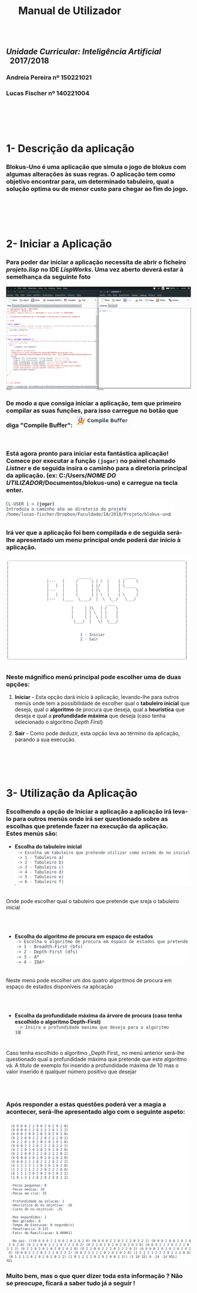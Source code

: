 
<link rel="stylesheet" type="text/css" media="all" href="./styles.css" />

# **&nbsp;&nbsp;&nbsp;&nbsp;&nbsp;Manual de Utilizador**

<br /><br />

## _Unidade Curricular: Inteligência Artificial_ &nbsp;&nbsp;2017/2018


### Andreia Pereira nº 150221021
### Lucas Fischer nº 140221004

<br /><br /><br /><br />

<h1>1- Descrição da aplicação</h1>

### Blokus-Uno é uma aplicação que simula o jogo de blokus com algumas alterações às suas regras. O aplicação tem como objetivo encontrar para, um determinado tabuleiro, qual a solução optima ou de menor custo para chegar ao fim do jogo.

<br/><br /><br /><br />

<h1>2- Iniciar a Aplicação</h1>

### Para poder dar iniciar a aplicação necessita de abrir o ficheiro _**projeto.lisp**_ no IDE _**LispWorks**_.  Uma vez aberto deverá estar à semelhança da seguinte foto
![Imagem do inicio da aplicação blokus-uno](./images/main-screen.png)
<br/>
### De modo a que consiga iniciar a aplicação, tem que primeiro compilar as suas funções, para isso carregue no botão que diga "Compile Buffer": ![Compile Buffer](./images/compile-buffer.png)

<br/>

### Está agora pronto para iniciar esta fantástica aplicação! Comece por executar a função `(jogar)` no painel chamado _**Listner**_ e de seguida insira o caminho para a diretoria principal da aplicação. (ex: C:/Users/_NOME DO UTILIZADOR_/Documentos/blokus-uno) e carregue na tecla enter.

![Execução da função (carregar-ficheiros)](./images/carregar-ficheiros.png)


### Irá ver que a aplicação foi bem compilada e de seguida será-lhe apresentado um menu principal onde poderá dar inicio à aplicação.
![Menu principal da aplicação](./images/main-menu.png)

### Neste mágnifico menú principal pode escolher uma de duas opções:
1. **Iniciar** - Esta opção dará inicio à aplicação, levando-lhe para outros menús onde tem a possibilidade de escolher qual o **tabuleiro inicial** que deseja, qual o **algoritmo** de procura que deseja, qual a **heuristica** que deseja e qual a **profundidade máxima** que deseja (caso tenha selecionado o algoritmo _Depth First_)

2. **Sair** - Como pode deduzir, esta opção leva ao término da aplicação, parando a sua execução.

<br/><br /><br /><br />

<h1>3- Utilização da Aplicação</h1>

### Escolhendo a opção de **Iniciar** a aplicação a aplicação irá leva-lo para outros menús onde irá ser questionado sobre as escolhas que pretende fazer na execução da aplicação. <br/> Estes menús são:
* <b>Escolha do tabuleiro inicial</b>
![Menú de escolha do tabuleiro](./images/escolher-tabuleiro.png)
<br/>
Onde pode escolher qual o tabuleiro que pretende que sreja o tabuleiro inicial

<br/><br/>

* <b>Escolha do algoritmo de procura em espaço de estados</b>
![Menú de escolha do algoritmo de procura em espaço de estados](./images/escolha-algoritmo.png)
<br/>
Neste menú pode escolher um dos quatro algoritmos de procura em espaço de estados disponíveis na aplicação

<br/><br/>

* <b>Escolha da profundidade máxima da árvore de procura (caso tenha escolhido o algoritmo Depth-First)</b>
![Menú de escolha da profundidade máxima](./images/escolher-profundidade.png)
<br/>
Caso tenha escolhido o algoritmo _Depth First_ no menú anterior será-lhe questionado qual a profundidade máxima que pretende que este algoritmo vá. A título de exemplo foi inserido a profundidade máxima de 10 mas o valor inserido é qualquer número positivo que desejar

<br/><br/>

### Após responder a estas questões poderá ver a magia a acontecer, será-lhe apresentado algo com o seguinte aspeto:

![Resultado da aplicação](./images/resultado.png)

### Muito bem, mas o que quer dizer toda esta informação ? Não se preocupe, ficará a saber tudo já a seguir !